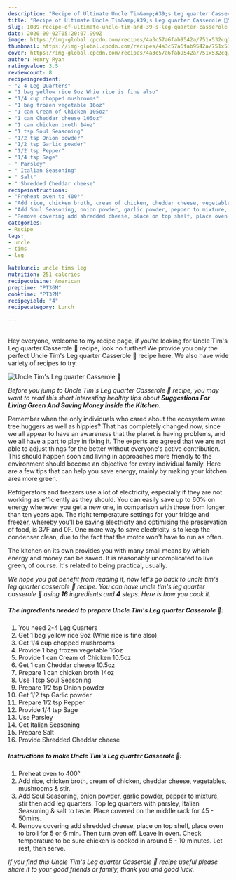 ```yaml
---
description: "Recipe of Ultimate Uncle Tim&amp;#39;s Leg quarter Casserole 🐓"
title: "Recipe of Ultimate Uncle Tim&amp;#39;s Leg quarter Casserole 🐓"
slug: 1089-recipe-of-ultimate-uncle-tim-and-39-s-leg-quarter-casserole
date: 2020-09-02T05:20:07.999Z
image: https://img-global.cpcdn.com/recipes/4a3c57a6fab9542a/751x532cq70/uncle-tims-leg-quarter-casserole-🐓-recipe-main-photo.jpg
thumbnail: https://img-global.cpcdn.com/recipes/4a3c57a6fab9542a/751x532cq70/uncle-tims-leg-quarter-casserole-🐓-recipe-main-photo.jpg
cover: https://img-global.cpcdn.com/recipes/4a3c57a6fab9542a/751x532cq70/uncle-tims-leg-quarter-casserole-🐓-recipe-main-photo.jpg
author: Henry Ryan
ratingvalue: 3.5
reviewcount: 8
recipeingredient:
- "2-4 Leg Quarters"
- "1 bag yellow rice 9oz Whie rice is fine also"
- "1/4 cup chopped mushrooms"
- "1 bag frozen vegetable 16oz"
- "1 can Cream of Chicken 105oz"
- "1 can Cheddar cheese 105oz"
- "1 can chicken broth 14oz"
- "1 tsp Soul Seasoning"
- "1/2 tsp Onion powder"
- "1/2 tsp Garlic powder"
- "1/2 tsp Pepper"
- "1/4 tsp Sage"
- " Parsley"
- " Italian Seasoning"
- " Salt"
- " Shredded Cheddar cheese"
recipeinstructions:
- "Preheat oven to 400°"
- "Add rice, chicken broth, cream of chicken, cheddar cheese, vegetables, mushrooms &amp; stir."
- "Add Soul Seasoning, onion powder, garlic powder, pepper to mixture, stir then add leg quarters. Top leg quarters with parsley, Italian Seasoning &amp; salt to taste. Place covered on the middle rack for 45 - 50mins."
- "Remove covering add shredded cheese, place on top shelf, place oven to broil for 5 or 6 min. Then turn oven off. Leave in oven. Check temperature to be sure chicken is cooked in around 5 - 10 minutes. Let rest, then serve."
categories:
- Recipe
tags:
- uncle
- tims
- leg

katakunci: uncle tims leg 
nutrition: 251 calories
recipecuisine: American
preptime: "PT36M"
cooktime: "PT32M"
recipeyield: "4"
recipecategory: Lunch

---
```

<br>
Hey everyone, welcome to my recipe page, if you're looking for Uncle Tim&#39;s Leg quarter Casserole 🐓 recipe, look no further! We provide you only the perfect Uncle Tim&#39;s Leg quarter Casserole 🐓 recipe here. We also have wide variety of recipes to try.
<br>


![Uncle Tim&#39;s Leg quarter Casserole 🐓](https://img-global.cpcdn.com/recipes/4a3c57a6fab9542a/751x532cq70/uncle-tims-leg-quarter-casserole-🐓-recipe-main-photo.jpg)

<i>Before you jump to Uncle Tim&#39;s Leg quarter Casserole 🐓 recipe, you may want to read this short interesting healthy tips about 
<strong>Suggestions For Living Green And Saving Money Inside the Kitchen</strong>.</i>
</br>

Remember when the only individuals who cared about the ecosystem were tree huggers as well as hippies? That has completely changed now, since we all appear to have an awareness that the planet is having problems, and we all have a part to play in fixing it. The experts are agreed that we are not able to adjust things for the better without everyone's active contribution. This should happen soon and living in approaches more friendly to the environment should become an objective for every individual family. Here are a few tips that can help you save energy, mainly by making your kitchen area more green.

Refrigerators and freezers use a lot of electricity, especially if they are not working as efficiently as they should. You can easily save up to 60% on energy whenever you get a new one, in comparison with those from longer than ten years ago. The right temperature settings for your fridge and freezer, whereby you'll be saving electricity and optimising the preservation of food, is 37F and 0F. One more way to save electricity is to keep the condenser clean, due to the fact that the motor won't have to run as often.

The kitchen on its own provides you with many small means by which energy and money can be saved. It is reasonably uncomplicated to live green, of course. It's related to being practical, usually.


<i>We hope you got benefit from reading it, now let's go back to uncle tim&#39;s leg quarter casserole 🐓 recipe. You can have uncle tim&#39;s leg quarter casserole 🐓 using <strong>16</strong> ingredients and <strong>4</strong> steps. Here is how you cook it.
</i>

##### The ingredients needed to prepare Uncle Tim&#39;s Leg quarter Casserole 🐓:

1. You need 2-4 Leg Quarters
1. Get 1 bag yellow rice 9oz (Whie rice is fine also)
1. Get 1/4 cup chopped mushrooms
1. Provide 1 bag frozen vegetable 16oz
1. Provide 1 can Cream of Chicken 10.5oz
1. Get 1 can Cheddar cheese 10.5oz
1. Prepare 1 can chicken broth 14oz
1. Use 1 tsp Soul Seasoning
1. Prepare 1/2 tsp Onion powder
1. Get 1/2 tsp Garlic powder
1. Prepare 1/2 tsp Pepper
1. Provide 1/4 tsp Sage
1. Use  Parsley
1. Get  Italian Seasoning
1. Prepare  Salt
1. Provide  Shredded Cheddar cheese


##### Instructions to make Uncle Tim&#39;s Leg quarter Casserole 🐓:

1. Preheat oven to 400°
1. Add rice, chicken broth, cream of chicken, cheddar cheese, vegetables, mushrooms &amp; stir.
1. Add Soul Seasoning, onion powder, garlic powder, pepper to mixture, stir then add leg quarters. Top leg quarters with parsley, Italian Seasoning &amp; salt to taste. Place covered on the middle rack for 45 - 50mins.
1. Remove covering add shredded cheese, place on top shelf, place oven to broil for 5 or 6 min. Then turn oven off. Leave in oven. Check temperature to be sure chicken is cooked in around 5 - 10 minutes. Let rest, then serve.


<i>If you find this Uncle Tim&#39;s Leg quarter Casserole 🐓 recipe useful please share it to your good friends or family, thank you and good luck.</i>
